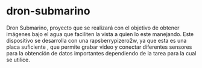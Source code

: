 # dron-submarino
Dron Submarino, proyecto que se realizará con el objetivo de obtener imágenes bajo el agua que faciliten la vista a quien lo este manejando.
Este dispositivo se desarrolla con una rapsberrypizero2w, ya que esta es una placa suficiente , que permite grabar video y conectar diferentes sensores para la obtención de datos importantes dependiendo de la tarea para la cual se utilice.  
